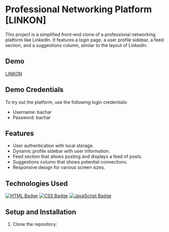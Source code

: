 
# Professional Networking Platform [LINKON]

This project is a simplified front-end clone of a professional networking platform like LinkedIn. It features a login page, a user profile sidebar, a feed section, and a suggestions column, similar to the layout of LinkedIn.

## Demo

[LINKON](https://bachar157.github.io/linkon/)

## Demo Credentials

To try out the platform, use the following login credentials:

- Username: bachar
- Password: bachar

## Features

- User authentication with local storage.
- Dynamic profile sidebar with user information.
- Feed section that allows posting and displays a feed of posts.
- Suggestions column that shows potential connections.
- Responsive design for various screen sizes.

## Technologies Used

[![HTML Badge](https://img.shields.io/badge/-HTML-E34F26?style=for-the-badge&labelColor=black&logo=html5&logoColor=E34F26)](#)
[![CSS Badge](https://img.shields.io/badge/-CSS-1572B6?style=for-the-badge&labelColor=black&logo=css3&logoColor=1572B6)](#)
[![JavaScript Badge](https://img.shields.io/badge/-JavaScript-F7DF1E?style=for-the-badge&labelColor=black&logo=javascript&logoColor=F7DF1E)](#)

## Setup and Installation

1. Clone the repository:
